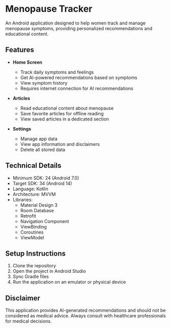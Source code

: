 # Menopause Tracker

An Android application designed to help women track and manage menopause symptoms, providing personalized recommendations and educational content.

## Features

- **Home Screen**
  - Track daily symptoms and feelings
  - Get AI-powered recommendations based on symptoms
  - View symptom history
  - Requires internet connection for AI recommendations

- **Articles**
  - Read educational content about menopause
  - Save favorite articles for offline reading
  - View saved articles in a dedicated section

- **Settings**
  - Manage app data
  - View app information and disclaimers
  - Delete all stored data

## Technical Details

- Minimum SDK: 24 (Android 7.0)
- Target SDK: 34 (Android 14)
- Language: Kotlin
- Architecture: MVVM
- Libraries:
  - Material Design 3
  - Room Database
  - Retrofit
  - Navigation Component
  - ViewBinding
  - Coroutines
  - ViewModel

## Setup Instructions

1. Clone the repository
2. Open the project in Android Studio
3. Sync Gradle files
4. Run the application on an emulator or physical device

## Disclaimer

This application provides AI-generated recommendations and should not be considered as medical advice. Always consult with healthcare professionals for medical decisions. 